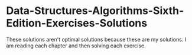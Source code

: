 # Data-Structures-Algorithms-Sixth-Edition-Exercises-Solutions
These solutions aren't optimal solutions because these are my solutions. I am reading each chapter and then solving each exercise.
